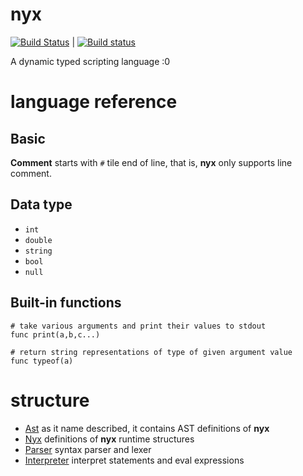 # nyx
[![Build Status](https://travis-ci.org/racaljk/nyx.svg?branch=master)](https://travis-ci.org/racaljk/nyx) | 
[![Build status](https://ci.appveyor.com/api/projects/status/ptqln5210xp6gupc?svg=true)](https://ci.appveyor.com/project/racaljk/nyx)

A dynamic typed scripting language :0

# language reference
## Basic 
**Comment** starts with `#` tile end of line, that is, **nyx** only supports line comment.

## Data type
+ `int`
+ `double` 
+ `string` 
+ `bool` 
+ `null`

## Built-in functions
```nyx
# take various arguments and print their values to stdout
func print(a,b,c...)

# return string representations of type of given argument value
func typeof(a)
```

# structure
+ [Ast](nyx/Ast.h) as it name described, it contains AST definitions of **nyx**
+ [Nyx](nyx/Nyx.h) definitions of **nyx** runtime structures
+ [Parser](nyx/Parser.h) syntax parser and lexer
+ [Interpreter](nyx/Interpreter.h) interpret statements and eval expressions
